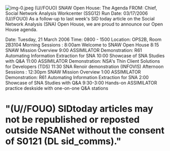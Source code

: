 ![img-0.jpeg](img-0.jpeg)
(U//FOUO) SNAW Open House: The Agenda
FROM:
Chief, Social Network Analysis Workcenter (SSG12)
Run Date: 03/17/2006
(U//FOUO) As a follow-up to last week's SID today article on the Social Network Analysis (SNA) Open House, we are proud to announce our Open House agenda.

Date: Tuesday, 21 March 2006
Time: 0800 - 1500
Location: OPS2B, Room 2B3104
Morning Sessions :
8:00am Welcome to SNAW Open House
8:15 SNAW Mission Overview
9:00 ASSIMILATOR Demonstration: R61 Automating Information Extraction for SNA
10:00 Showcase of SNA Studies with Q\&A
11:00 ASSIMILATOR Demonstration: NSA's Thin Client Solutions for Developers (TDS)
11:30 SNA Renoir demonstration (INFOVIS)
Afternoon Sessions :
12:30pm SNAW Mission Overview
1:00 ASSIMILATOR Demonstration: R61 Automating Information Extraction for SNA
2:00 Showcase of SNA Studies with Q\&A
9:30-3:00 Hands-on ASSIMILATOR practice deskside with one-on-one Q\&A stations

# "(U//FOUO) SIDtoday articles may not be republished or reposted outside NSANet without the consent of S0121 (DL sid_comms)."

